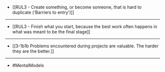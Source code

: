 - [[RUL3 - Create something, or become someone, that is hard to duplicate ('Barriers to entry')]]
---
- [[RUL3 - Finish what you start, because the best work often happens in what was meant to be the final stage]]
---
- [[3-1b1b Problems encountered during projects are valuable. The harder they are the better.]]
---
- #MentalModels
